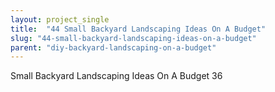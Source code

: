 ```yaml
---
layout: project_single
title:  "44 Small Backyard Landscaping Ideas On A Budget"
slug: "44-small-backyard-landscaping-ideas-on-a-budget"
parent: "diy-backyard-landscaping-on-a-budget"
---
```

Small Backyard Landscaping Ideas On A Budget 36